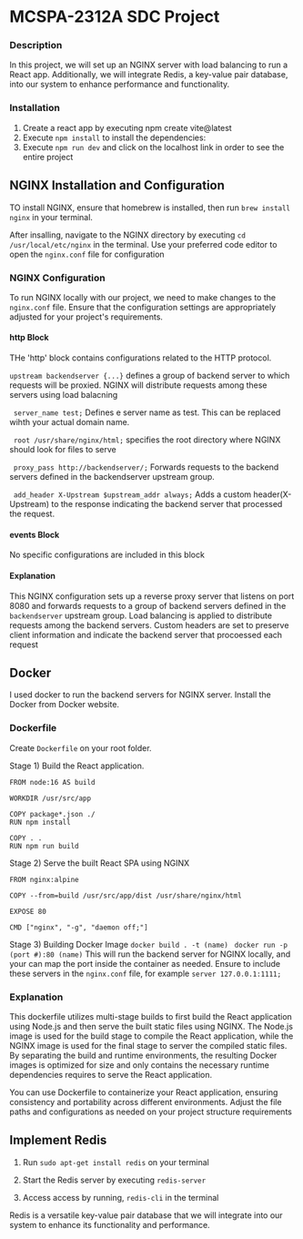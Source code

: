 # MCSPA-2312A SDC Project


### Description
In this project, we will set up an NGINX server with load balancing to run a React app. Additionally, we will integrate Redis, a key-value pair database, into our system to enhance performance and functionality.

### Installation
1) Create a react app by executing npm create vite@latest
2) Execute ``npm install`` to install the dependencies:
3) Execute ``npm run dev`` and click on the localhost link in order to see the entire project


## NGINX Installation and Configuration
TO install NGINX, ensure that homebrew is installed, then run ``brew install nginx`` in your terminal.

After insalling, navigate to the NGINX directory by executing  `` cd /usr/local/etc/nginx `` in the terminal. Use your preferred code editor to open the ``nginx.conf`` file for configuration

### NGINX Configuration
To run NGINX locally with our project, we need to make changes to the ``nginx.conf`` file. Ensure that the configuration settings are appropriately adjusted for your project's requirements.

#### http Block

THe 'http' block contains configurations related to the HTTP protocol.

`` upstream backendserver {...} ``
defines a group of backend server to which requests will be proxied. NGINX will distribute requests among these servers using load balacning

`` server_name test;`` Defines e server name as test. This can be replaced wihth your actual domain name.

`` root /usr/share/nginx/html;`` specifies the root directory where NGINX should look for files to serve

`` proxy_pass http://backendserver/;`` Forwards requests to the backend servers defined in the backendserver upstream group.

`` add_header X-Upstream $upstream_addr always;`` Adds a custom header(X-Upstream) to the response indicating the backend server that processed the request.

#### events Block

No specific configurations are included in this block


#### Explanation

This NGINX configuration sets up a reverse proxy server that listens on port 8080 and forwards requests to a group of backend servers defined in the ``backendserver`` upstream group. Load balancing is applied to distribute requests among the backend servers. Custom headers are set to preserve client information and indicate the backend server that procoessed each request

## Docker

I used docker to run the backend servers for NGINX server.
Install the Docker from Docker website.

### Dockerfile
Create ``Dockerfile`` on your root folder.

Stage 1) Build the React application.
```
FROM node:16 AS build

WORKDIR /usr/src/app

COPY package*.json ./
RUN npm install

COPY . .
RUN npm run build
```

Stage 2) Serve the built React SPA using NGINX
```
FROM nginx:alpine

COPY --from=build /usr/src/app/dist /usr/share/nginx/html

EXPOSE 80

CMD ["nginx", "-g", "daemon off;"]
```

Stage 3) Building Docker Image
``docker build . -t (name) ``
``docker run -p (port #):80 (name)`` This will run the backend server for NGINX locally, and your can map the port inside the container as needed. Ensure to include these servers in the ``nginx.conf`` file, for example ``server 127.0.0.1:1111;``
### Explanation

This dockerfile utilizes multi-stage builds to first build the React application using Node.js and then serve the built static files using NGINX. The Node.js image is used for the build stage to compile the React application, while the NGINX image is used for the final stage to server the compiled static files. By separating the build and runtime environments, the resulting Docker images is optimized for size and only contains the necessary runtime dependencies requires to serve the React application.

You can use Dockerfile to containerize your React application, ensuring consistency and portability across different environments. Adjust the file paths and configurations as needed on your project structure requirements

## Implement Redis

1) Run `` sudo apt-get install redis `` on your terminal

2) Start the Redis server by executing `` redis-server ``

3) Access access by running, `` redis-cli `` in the terminal

Redis is a versatile key-value pair database that we will integrate into our system to enhance its functionality and performance.
